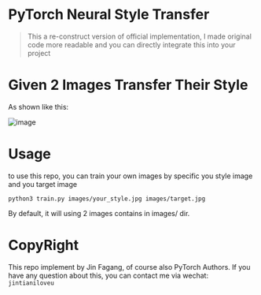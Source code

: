 # PyTorch Neural Style Transfer

> This a re-construct version of official implementation, I made original code more readable and
> you can directly integrate this into your project

# Given 2 Images Transfer Their Style

As shown like this:

![image](http://pytorch.org/tutorials/_images/neuralstyle.png)

# Usage

to use this repo, you can train your own images by specific you style image and you target image

```
python3 train.py images/your_style.jpg images/target.jpg
```
By default, it will using 2 images contains in images/ dir.

# CopyRight

This repo implement by Jin Fagang, of course also PyTorch Authors.
If you have any question about this, you can contact me via wechat: `jintianiloveu`
